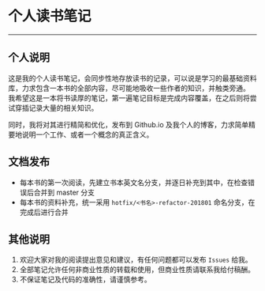 # 个人读书笔记

---

## 个人说明

这是我的个人读书笔记，会同步性地存放读书的记录，可以说是学习的最基础资料库，力求包含一本书的全部内容，尽可能地吸收一些作者的知识，并触类旁通。
我希望这是一本将书读厚的笔记，第一遍笔记目标是完成内容覆盖，在之后则将尝试穿插记录大量的相关知识。

同时，我将对其进行精简和优化，发布到 Github.io 及我个人的博客，力求简单精要地说明一个工作、或者一个概念的真正含义。

## 文档发布

- 每本书的第一次阅读，先建立书本英文名分支，并逐日补充到其中，在检查错误后合并到 master 分支
- 每本书的资料补充，统一采用 `hotfix/<书名>-refactor-201801` 命名分支，在完成后进行合并

## 其他说明

1. 欢迎大家对我的阅读提出意见和建议，有任何问题都可以发布 `Issues` 给我。
2. 全部笔记允许任何非商业性质的转载和使用，但商业性质请联系我给付稿酬。
3. 不保证笔记及代码的准确性，请谨慎参考。
